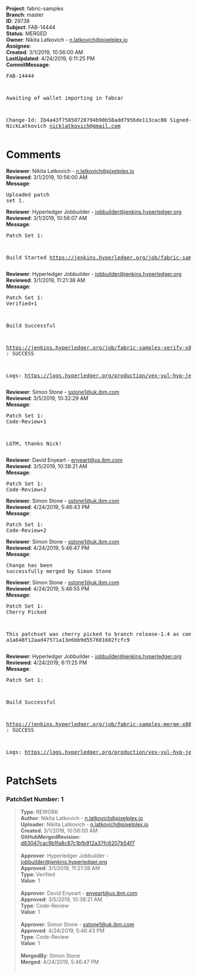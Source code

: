 <strong>Project</strong>: fabric-samples<br><strong>Branch</strong>: master<br><strong>ID</strong>: 29738<br><strong>Subject</strong>: FAB-14444<br><strong>Status</strong>: MERGED<br><strong>Owner</strong>: Nikita Latkovich - n.latkovich@pixelplex.io<br><strong>Assignee</strong>:<br><strong>Created</strong>: 3/1/2019, 10:56:00 AM<br><strong>LastUpdated</strong>: 4/24/2019, 6:11:25 PM<br><strong>CommitMessage</strong>:<br><pre>FAB-14444

Awaiting of wallet importing in fabcar

Change-Id: Ib4a43f75850728794b90b58add7956de113cac80
Signed-off-by: NickLatkovich <nicklatkovich@gmail.com>
</pre><h1>Comments</h1><strong>Reviewer</strong>: Nikita Latkovich - n.latkovich@pixelplex.io<br><strong>Reviewed</strong>: 3/1/2019, 10:56:00 AM<br><strong>Message</strong>: <pre>Uploaded patch set 1.</pre><strong>Reviewer</strong>: Hyperledger Jobbuilder - jobbuilder@jenkins.hyperledger.org<br><strong>Reviewed</strong>: 3/1/2019, 10:56:07 AM<br><strong>Message</strong>: <pre>Patch Set 1:

Build Started https://jenkins.hyperledger.org/job/fabric-samples-verify-x86_64/52/</pre><strong>Reviewer</strong>: Hyperledger Jobbuilder - jobbuilder@jenkins.hyperledger.org<br><strong>Reviewed</strong>: 3/1/2019, 11:21:38 AM<br><strong>Message</strong>: <pre>Patch Set 1: Verified+1

Build Successful 

https://jenkins.hyperledger.org/job/fabric-samples-verify-x86_64/52/ : SUCCESS

Logs: https://logs.hyperledger.org/production/vex-yul-hyp-jenkins-3/fabric-samples-verify-x86_64/52</pre><strong>Reviewer</strong>: Simon Stone - sstone1@uk.ibm.com<br><strong>Reviewed</strong>: 3/5/2019, 10:32:29 AM<br><strong>Message</strong>: <pre>Patch Set 1: Code-Review+1

LGTM, thanks Nick!</pre><strong>Reviewer</strong>: David Enyeart - enyeart@us.ibm.com<br><strong>Reviewed</strong>: 3/5/2019, 10:38:21 AM<br><strong>Message</strong>: <pre>Patch Set 1: Code-Review+2</pre><strong>Reviewer</strong>: Simon Stone - sstone1@uk.ibm.com<br><strong>Reviewed</strong>: 4/24/2019, 5:46:43 PM<br><strong>Message</strong>: <pre>Patch Set 1: Code-Review+2</pre><strong>Reviewer</strong>: Simon Stone - sstone1@uk.ibm.com<br><strong>Reviewed</strong>: 4/24/2019, 5:46:47 PM<br><strong>Message</strong>: <pre>Change has been successfully merged by Simon Stone</pre><strong>Reviewer</strong>: Simon Stone - sstone1@uk.ibm.com<br><strong>Reviewed</strong>: 4/24/2019, 5:46:55 PM<br><strong>Message</strong>: <pre>Patch Set 1: Cherry Picked

This patchset was cherry picked to branch release-1.4 as commit a1a648f12aad47571a13e6bb9d557601602fcfc9</pre><strong>Reviewer</strong>: Hyperledger Jobbuilder - jobbuilder@jenkins.hyperledger.org<br><strong>Reviewed</strong>: 4/24/2019, 6:11:25 PM<br><strong>Message</strong>: <pre>Patch Set 1:

Build Successful 

https://jenkins.hyperledger.org/job/fabric-samples-merge-x86_64/41/ : SUCCESS

Logs: https://logs.hyperledger.org/production/vex-yul-hyp-jenkins-3/fabric-samples-merge-x86_64/41</pre><h1>PatchSets</h1><h3>PatchSet Number: 1</h3><blockquote><strong>Type</strong>: REWORK<br><strong>Author</strong>: Nikita Latkovich - n.latkovich@pixelplex.io<br><strong>Uploader</strong>: Nikita Latkovich - n.latkovich@pixelplex.io<br><strong>Created</strong>: 3/1/2019, 10:56:00 AM<br><strong>GitHubMergedRevision</strong>: [d63047cac9b1fa8c87c1bfb912a37fc6207b54f7](https://github.com/hyperledger-gerrit-archive/fabric-samples/commit/d63047cac9b1fa8c87c1bfb912a37fc6207b54f7)<br><br><strong>Approver</strong>: Hyperledger Jobbuilder - jobbuilder@jenkins.hyperledger.org<br><strong>Approved</strong>: 3/1/2019, 11:21:38 AM<br><strong>Type</strong>: Verified<br><strong>Value</strong>: 1<br><br><strong>Approver</strong>: David Enyeart - enyeart@us.ibm.com<br><strong>Approved</strong>: 3/5/2019, 10:38:21 AM<br><strong>Type</strong>: Code-Review<br><strong>Value</strong>: 1<br><br><strong>Approver</strong>: Simon Stone - sstone1@uk.ibm.com<br><strong>Approved</strong>: 4/24/2019, 5:46:43 PM<br><strong>Type</strong>: Code-Review<br><strong>Value</strong>: 1<br><br><strong>MergedBy</strong>: Simon Stone<br><strong>Merged</strong>: 4/24/2019, 5:46:47 PM<br><br></blockquote>